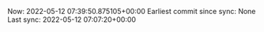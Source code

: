 Now: 2022-05-12 07:39:50.875105+00:00 Earliest commit since sync: None Last sync: 2022-05-12 07:07:20+00:00
